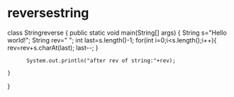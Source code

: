 # reversestring
class Stringreverse {
    public static void main(String[] args) {
        String s="Hello world!";
        String rev=" ";
        int last=s.length()-1;
        for(int i=0;i<s.length();i++){
            rev=rev+s.charAt(last);
            last--;
        }

          System.out.println("after rev of string:"+rev);
       
    }
}
